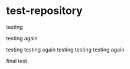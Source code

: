 # test-repository
testing

testing again

testing testing again
testing testing testing again

final test
